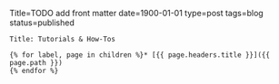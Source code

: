 Title=TODO add front matter 
date=1900-01-01
type=post
tags=blog
status=published
~~~~~~
Title: Tutorials & How-Tos

{% for label, page in children %}* [{{ page.headers.title }}]({{ page.path }})
{% endfor %}
